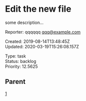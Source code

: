 # Edit the new file

some description...

Reporter: qqqqqq <qqq@example.com>  

Created: 2019-08-14T13:48:45Z  
Updated: 2020-03-19T15:26:08.157Z

Type: task  
Status: backlog  
Priority: 12.5625

## Parent
[1](1.md "bbbb")
